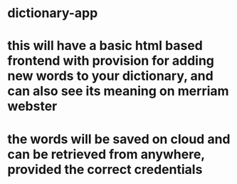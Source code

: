 # dictionary-app
# this will have a basic html based frontend with provision for adding new words to your dictionary, and can also see its meaning on merriam webster
# the words will be saved on cloud and can be retrieved from anywhere, provided the correct credentials
